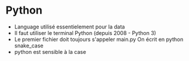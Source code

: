 # Python

- Language utilisé essentielement pour la data
- Il faut utiliser le terminal Python (depuis 2008 - Python 3)
- Le premier fichier doit toujours s'appeler main.py
On écrit en python snake_case
- python est sensible à la case
